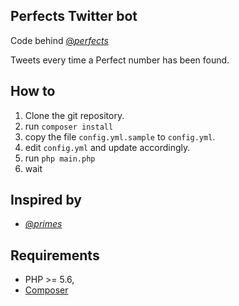 ## Perfects Twitter bot

Code behind [@_perfects_](https://twitter.com/_perfects_)

Tweets every time a Perfect number has been found.

## How to

1. Clone the git repository.
2. run ```composer install```
3. copy the file ```config.yml.sample``` to ```config.yml```.
4. edit ```config.yml``` and update accordingly.
5. run ```php main.php```
6. wait

## Inspired by

* [@_primes_](https://twitter.com/_primes_)

## Requirements

* PHP >= 5.6,
* [Composer](https://getcomposer.org/)